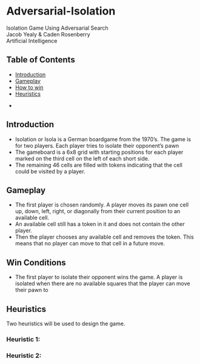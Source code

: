 # Adversarial-Isolation
Isolation Game Using Adversarial Search  
Jacob Yealy & Caden Rosenberry  
Artificial Intelligence  

## Table of Contents
- [Introduction](#Introduction)  
- [Gameplay](#Gameplay)
- [How to win](#win-conditions)
- [Heuristics](#Heuristics)

+

## Introduction
- Isolation or Isola is a German boardgame from the 1970’s. The game is for two players. Each player
tries to isolate their opponent’s pawn
- The gameboard is a 6x8 grid with starting positions for each player marked on the third cell on the left
of each short side. 
- The remaining 46 cells are filled with tokens indicating that the cell could be visited
by a player.


## Gameplay
- The first player is chosen randomly. A player moves its pawn one cell up, down, left, right, or
diagonally from their current position to an available cell.
- An available cell still has a token in it and
does not contain the other player.
- Then the player chooses any available cell and removes the token.
This means that no player can move to that cell in a future move.

## Win Conditions
- The first player to isolate their opponent wins the game. A player is isolated when there are no
available squares that the player can move their pawn to


## Heuristics
Two heuristics will be used to design the game.  

### Heuristic 1:
### Heuristic 2:


